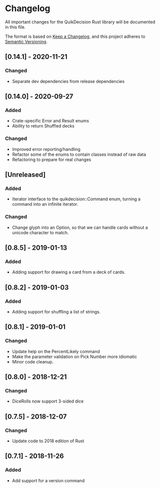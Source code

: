 # Changelog

All important changes for the QuikDecision Rust library will be documented
in this file.

The format is based on [Keep a Changelog](https://keepachangelog.com/en/1.0.0/),
and this project adheres to [Semantic Versioning](https://semver.org/spec/v2.0.0.html).

## [0.14.1] - 2020-11-21
### Changed
- Separate dev dependencies from release dependencies

## [0.14.0] - 2020-09-27
### Added
- Crate-specific Error and Result enums
- Ability to return Shuffled decks
### Changed
- Improved error reporting/handling
- Refactor some of the enums to contain classes instead of raw data
- Refactoring to prepare for real changes

## [Unreleased]
### Added
- Iterator interface to the quikdecision::Command enum, turning a command into an infinite iterator.
### Changed
- Change glyph into an Option, so that we can handle cards without a unicode character to match.

## [0.8.5] - 2019-01-13
### Added
- Adding support for drawing a card from a deck of cards.

## [0.8.2] - 2019-01-03
### Added
- Adding support for shuffling a list of strings.

## [0.8.1] - 2019-01-01
### Changed
- Update help on the PercentLikely command
- Make the parameter validation on Pick Number more idiomatic
- Minor code cleanup.

## [0.8.0] - 2018-12-21
### Changed
- DiceRolls now support 3-sided dice

## [0.7.5] - 2018-12-07
### Changed
- Update code to 2018 edition of Rust

## [0.7.1] - 2018-11-26
### Added
- Add support for a version command
